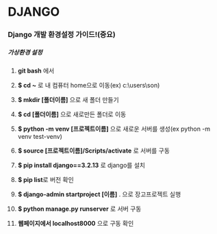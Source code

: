 # DJANGO

### Django 개발 환경설정 가이드!(중요)

##### 가상환경 설정

1. **git bash** 에서

2. **$ cd ~** 로 내 컴퓨터 home으로 이동(ex) c:\users\son)

3. **$ mkdir [폴더이름]** 으로 새 폴더 만들기

4. **$ cd [폴더이름]** 으로 새로만든 폴더로 이동

5. **$ python -m venv [프로젝트이름]** 으로 새로운 서버를 생성(ex python -m venv test-venv)

6. **$ source [프로젝트이름]/Scripts/activate** 로 서버를 구동

7. **$ pip install django==3.2.13** 로 django를 설치

8. **$ pip list**로 버전 확인

9. **$ django-admin startproject [이름]** . 으로 장고프로젝트 실행

10. **$ python manage.py runserver** 로 서버 구동

11. **웹페이지에서 localhost8000** 으로 구동 확인
